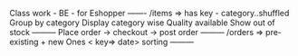 Class work - BE - for Eshopper
——-
/items => has key - category..shuffled
Group by category
Display category wise
Quality available
Show out of stock
———
Place order -> checkout -> post order
———
/orders =>
pre-existing + new Ones
< key=> date> sorting
———
